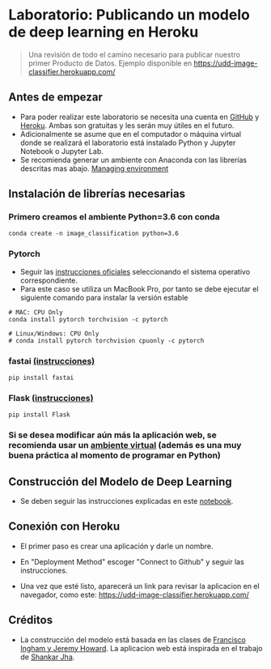 
# Laboratorio: Publicando un modelo de deep learning en Heroku


> Una revisión de todo el camino necesario para publicar nuestro primer Producto de Datos. Ejemplo disponible en https://udd-image-classifier.herokuapp.com/


## Antes de empezar

- Para poder realizar este laboratorio se necesita una cuenta en [GitHub](https://www.github.com/) y [Heroku](https://www.heroku.com/). Ambas son gratuitas y les serán muy útiles en el futuro.
- Adicionalmente se asume que en el computador o máquina virtual donde se realizará el laboratorio está instalado Python y Jupyter Notebook o Jupyter Lab.
- Se recomienda generar un ambiente con Anaconda con las librerías descritas mas abajo. [Managing environment](https://docs.conda.io/projects/conda/en/latest/user-guide/tasks/manage-environments.html)

## Instalación de librerías necesarias

### Primero creamos el ambiente Python=3.6 con conda
```
conda create -n image_classification python=3.6
````

### Pytorch

- Seguir las [instrucciones oficiales](https://pytorch.org/get-started/locally/) seleccionando el sistema operativo correspondiente.
- Para este caso se utiliza un MacBook Pro, por tanto se debe ejecutar el siguiente comando para instalar la versión estable 
```
# MAC: CPU Only
conda install pytorch torchvision -c pytorch

# Linux/Windows: CPU Only
# conda install pytorch torchvision cpuonly -c pytorch
```

### fastai [(instrucciones)](https://docs.fast.ai/install.html)
```
pip install fastai
```

### Flask [(instrucciones)](https://flask.palletsprojects.com/en/1.1.x/installation/)
```
pip install Flask
```
### Si se desea modificar aún más la aplicación web, se recomienda usar un [ambiente virtual](https://packaging.python.org/guides/installing-using-pip-and-virtual-environments/) (además es una muy buena práctica al momento de programar en Python)

## Construcción del Modelo de Deep Learning

- Se deben seguir las instrucciones explicadas en este [notebook](https://github.com/aastroza/clase_productodatos_2019_udd/blob/master/notebooks/ejemplo_clasificador_fastai.ipynb).

## Conexión con Heroku

- El primer paso es crear una aplicación y darle un nombre.

- En "Deployment Method" escoger "Connect to Github" y seguir las instrucciones.

- Una vez que esté listo, aparecerá un link para revisar la aplicacion en el navegador, como este: https://udd-image-classifier.herokuapp.com/

## Créditos

- La construcción del modelo está basada en las clases de [Francisco Ingham y Jeremy Howard](https://github.com/fastai/course-v3/blob/master/nbs/dl1/lesson2-download.ipynb). La aplicacion web está inspirada en el trabajo de [Shankar Jha](https://github.com/shankarj67/Water-classifier-fastai).
